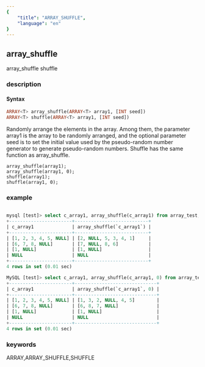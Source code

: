 ```yaml
---
{
    "title": "ARRAY_SHUFFLE",
    "language": "en"
}
---
```


<!--
Licensed to the Apache Software Foundation (ASF) under one
or more contributor license agreements.  See the NOTICE file
distributed with this work for additional information
regarding copyright ownership.  The ASF licenses this file
to you under the Apache License, Version 2.0 (the
"License"); you may not use this file except in compliance
with the License.  You may obtain a copy of the License at

  http://www.apache.org/licenses/LICENSE-2.0

Unless required by applicable law or agreed to in writing,
software distributed under the License is distributed on an
"AS IS" BASIS, WITHOUT WARRANTIES OR CONDITIONS OF ANY
KIND, either express or implied.  See the License for the
specific language governing permissions and limitations
under the License.
-->

## array_shuffle

<version since="2.0">

array_shuffle
shuffle

</version>

### description

#### Syntax

```sql
ARRAY<T> array_shuffle(ARRAY<T> array1, [INT seed])
ARRAY<T> shuffle(ARRAY<T> array1, [INT seed])
```

Randomly arrange the elements in the array. Among them, the parameter array1 is the array to be randomly arranged, and the optional parameter seed is to set the initial value used by the pseudo-random number generator to generate pseudo-random numbers.
Shuffle has the same function as array_shuffle.

```
array_shuffle(array1);
array_shuffle(array1, 0);
shuffle(array1);
shuffle(array1, 0);
```

### example

```sql

mysql [test]> select c_array1, array_shuffle(c_array1) from array_test; 
+-----------------------+---------------------------+
| c_array1              | array_shuffle(`c_array1`) |
+-----------------------+---------------------------+
| [1, 2, 3, 4, 5, NULL] | [2, NULL, 5, 3, 4, 1]     |
| [6, 7, 8, NULL]       | [7, NULL, 8, 6]           |
| [1, NULL]             | [1, NULL]                 |
| NULL                  | NULL                      |
+-----------------------+---------------------------+
4 rows in set (0.01 sec)

MySQL [test]> select c_array1, array_shuffle(c_array1, 0) from array_test; 
+-----------------------+------------------------------+
| c_array1              | array_shuffle(`c_array1`, 0) |
+-----------------------+------------------------------+
| [1, 2, 3, 4, 5, NULL] | [1, 3, 2, NULL, 4, 5]        |
| [6, 7, 8, NULL]       | [6, 8, 7, NULL]              |
| [1, NULL]             | [1, NULL]                    |
| NULL                  | NULL                         |
+-----------------------+------------------------------+
4 rows in set (0.01 sec)

```

### keywords

ARRAY,ARRAY_SHUFFLE,SHUFFLE
